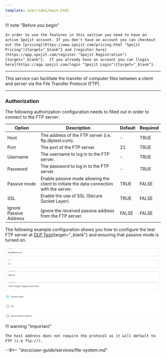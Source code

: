 ```yaml
---
template: overrides/main.html
---
```

!!! note "Before you begin" 

    In order to use the features in this section you need to have an active Spojit account. If you don't have an account you can checkout out the [pricing](https://www.spojit.com/pricing.html "Spojit Pricing"){target="_blank"} and [register here](https://app.spojit.com/register "Spojit Registration"){target="_blank"}.  If you already have an account you can [login here](https://app.spojit.com/login "Spojit Login"){target="_blank"}.
___
  
This service can facilitate the transfer of computer files between a client and server via the File Transfer Protocol (FTP).
___
### Authorization

The following authorization configuration needs to filled out in order to connect to the FTP server:

| Option | Description | Default | Required |
| ----------- | ----------- | ----------- | ----------- |
| Host | The address of the FTP server (i.e. ftp.dlptest.com). | - | TRUE |
| Port | The port of the FTP server. | 21 | TRUE |
| Username | The username to log in to the FTP server. | - | TRUE |
| Password | The password to log in to the FTP server. | - | TRUE |
| Passive mode | Enable passive mode allowing the client to initiate the data connection with the server. | TRUE | FALSE |
| SSL | Enable the use of SSL (Secure Socket Layer). | TRUE | FALSE |
| Ignore Passive Address | Ignore the received passive address from the FTP server. | FALSE | FALSE |

The following example configuration shows you how to configure the test FTP server at [DLP Test](https://dlptest.com/ftp-test){target="_blank"} and ensuring that passive mode is turned on.

![FTP Authorization Configuration](/assets/images/services/ftp-service/authorization-configuration.png "FTP Authorization Configuration")

!!! warning "Important"

    The host address does not require the protocol as it will default to FTP (i.e ftp://).

--8<-- "docs/user-guide/services/file-system.md"